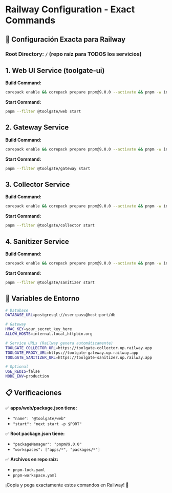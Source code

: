 # Railway Configuration - Exact Commands

## 🚀 Configuración Exacta para Railway

### **Root Directory**: `/` (repo raíz para TODOS los servicios)

## **1. Web UI Service (toolgate-ui)**

**Build Command:**
```bash
corepack enable && corepack prepare pnpm@9.0.0 --activate && pnpm -w install --frozen-lockfile && pnpm --filter @toolgate/web build
```

**Start Command:**
```bash
pnpm --filter @toolgate/web start
```

## **2. Gateway Service**

**Build Command:**
```bash
corepack enable && corepack prepare pnpm@9.0.0 --activate && pnpm -w install --frozen-lockfile && pnpm --filter @toolgate/gateway build
```

**Start Command:**
```bash
pnpm --filter @toolgate/gateway start
```

## **3. Collector Service**

**Build Command:**
```bash
corepack enable && corepack prepare pnpm@9.0.0 --activate && pnpm -w install --frozen-lockfile && pnpm --filter @toolgate/collector build
```

**Start Command:**
```bash
pnpm --filter @toolgate/collector start
```

## **4. Sanitizer Service**

**Build Command:**
```bash
corepack enable && corepack prepare pnpm@9.0.0 --activate && pnpm -w install --frozen-lockfile && pnpm --filter @toolgate/sanitizer build
```

**Start Command:**
```bash
pnpm --filter @toolgate/sanitizer start
```

## 🔧 Variables de Entorno

```bash
# Database
DATABASE_URL=postgresql://user:pass@host:port/db

# Gateway
HMAC_KEY=your_secret_key_here
ALLOW_HOSTS=internal.local,httpbin.org

# Service URLs (Railway genera automáticamente)
TOOLGATE_COLLECTOR_URL=https://toolgate-collector.up.railway.app
TOOLGATE_PROXY_URL=https://toolgate-gateway.up.railway.app
TOOLGATE_SANITIZER_URL=https://toolgate-sanitizer.up.railway.app

# Optional
USE_REDIS=false
NODE_ENV=production
```

## 📋 Verificaciones

✅ **apps/web/package.json tiene:**
- `"name": "@toolgate/web"`
- `"start": "next start -p $PORT"`

✅ **Root package.json tiene:**
- `"packageManager": "pnpm@9.0.0"`
- `"workspaces": ["apps/*", "packages/*"]`

✅ **Archivos en repo raíz:**
- `pnpm-lock.yaml`
- `pnpm-workspace.yaml`

¡Copia y pega exactamente estos comandos en Railway! 🚀
